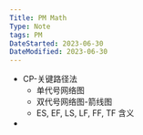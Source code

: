 ```yaml
---
Title: PM Math
Type: Note
tags: PM
DateStarted: 2023-06-30
DateModified: 2023-06-30
---
```

- CP-关键路径法
	- 单代号网络图
	- 双代号网络图-箭线图
	- ES, EF, LS, LF, FF, TF 含义
- 